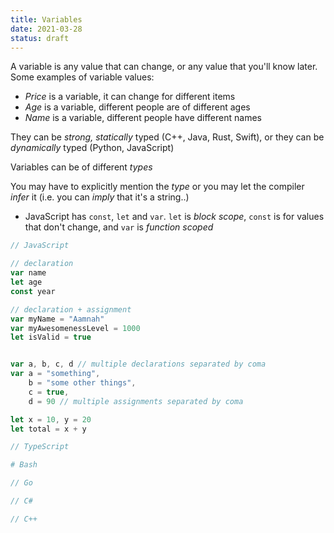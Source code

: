 ```yaml
---
title: Variables
date: 2021-03-28
status: draft
---
```


A variable is any value that can change, or any value that you'll know later. Some examples of variable values:

- _Price_ is a variable, it can change for different items
- _Age_ is a variable, different people are of different ages
- _Name_ is a variable, different people have different names

They can be _strong, statically_ typed (C++, Java, Rust, Swift), or they can be _dynamically_ typed (Python, JavaScript)

Variables can be of different _types_

You may have to explicitly mention the _type_ or you may let the compiler _infer_ it (i.e. you can _imply_ that it's a string..)

- JavaScript has `const`, `let` and `var`. `let` is _block scope_, `const` is for values that don't change, and `var` is _function scoped_

```js
// JavaScript

// declaration
var name
let age
const year

// declaration + assignment
var myName = "Aamnah"
var myAwesomenessLevel = 1000
let isValid = true


var a, b, c, d // multiple declarations separated by coma
var a = "something",
    b = "some other things",
    c = true,
    d = 90 // multiple assignments separated by coma

let x = 10, y = 20
let total = x + y
```

```ts
// TypeScript
```

```bash
# Bash

```

```go
// Go
```

```csharp
// C#

```

```cpp
// C++

```
